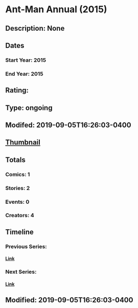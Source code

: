 # Ant-Man Annual (2015)
## Description: None
## Dates
### Start Year: 2015
### End Year: 2015
## Rating: 
## Type: ongoing
## Modifed: 2019-09-05T16:26:03-0400
## [Thumbnail](http://i.annihil.us/u/prod/marvel/i/mg/b/40/image_not_available.jpg)
## Totals
### Comics: 1
### Stories: 2
### Events: 0
### Creators: 4
## Timeline
### Previous Series: 
#### [Link]()
### Next Series: 
#### [Link]()
## Modified: 2019-09-05T16:26:03-0400